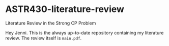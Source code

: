 # ASTR430-literature-review
Literature Review in the Strong CP Problem

Hey Jenni. This is the always up-to-date repository containing my literature review. The review itself is `main.pdf`.
